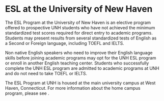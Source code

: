 # ESL at the University of New Haven
The ESL Program at the University of New Haven is an elective program offered to prospective UNH students who have not achieved the minimum standardized test scores required for direct entry to academic programs. Students may present results from several standardized tests of English as a Second or Foreign language, including TOEFL and  IELTS.

Non native English speakers who need to improve their English language skills before joining academic programs may opt for the UNH ESL program or enroll in another English teaching center. Students who successfully complete the UNH ESL program are admitted to academic programs at UNH and do not need to take TOEFL or IELTS. 

The ESL Program at UNH is housed at the main university campus at West Haven, Connecticut. For more information about the home campus program, please see <provide program url>.
